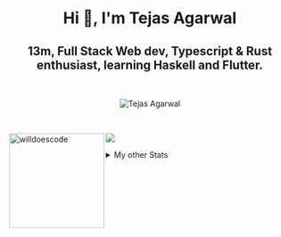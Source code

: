 <h1 align="center"> Hi 👋, I'm Tejas Agarwal    </h1>
<h2 align="center"> 13m, Full Stack Web dev, Typescript & Rust 
enthusiast, learning Haskell and Flutter. </h2>

<br />

<p align="center">
<img src="https://github-profile-trophy.vercel.app/?username=tejasag&theme=onedark&margin-w=15&margin-h=15&column=7" alt="Tejas Agarwal" /></a>
</p>

<br />
<p align="center">
<div>
<img height="170" align="left" src="https://github-readme-stats.vercel.app/api?username=tejasag&count_private=true&include_all_commits=true&theme=onedark" alt="willdoescode" />
<img src="https://github-readme-stats.vercel.app/api/top-langs/?username=tejasag&layout=compact&theme=onedark&langs_count=15" />
</div>
</p>

<details>
<summary>My other Stats</summary>
<!--START_SECTION:waka-->
![Profile Views](http://img.shields.io/badge/Profile%20Views-9-blue)

![Lines of code](https://img.shields.io/badge/From%20Hello%20World%20I%27ve%20Written-429555%20lines%20of%20code-blue)

**🐱 My Github Data** 

> 🏆 210 Contributions in the Year 2021
 > 
> 📦 9.7 kB Used in Github's Storage 
 > 
> 🚫 Not Opted to Hire
 > 
> 📜 25 Public Repositories 
 > 
> 🔑 4 Private Repositories  
 > 
**I'm an Early 🐤** 

```text
🌞 Morning    6 commits      █████░░░░░░░░░░░░░░░░░░░░   21.43% 
🌆 Daytime    11 commits     █████████░░░░░░░░░░░░░░░░   39.29% 
🌃 Evening    11 commits     █████████░░░░░░░░░░░░░░░░   39.29% 
🌙 Night      0 commits      ░░░░░░░░░░░░░░░░░░░░░░░░░   0.0%

```
📅 **I'm Most Productive on Thursday** 

```text
Monday       1 commits      █░░░░░░░░░░░░░░░░░░░░░░░░   3.57% 
Tuesday      5 commits      ████░░░░░░░░░░░░░░░░░░░░░   17.86% 
Wednesday    3 commits      ██░░░░░░░░░░░░░░░░░░░░░░░   10.71% 
Thursday     8 commits      ███████░░░░░░░░░░░░░░░░░░   28.57% 
Friday       3 commits      ██░░░░░░░░░░░░░░░░░░░░░░░   10.71% 
Saturday     4 commits      ███░░░░░░░░░░░░░░░░░░░░░░   14.29% 
Sunday       4 commits      ███░░░░░░░░░░░░░░░░░░░░░░   14.29%

```


📊 **This Week I Spent My Time On** 

```text
⌚︎ Time Zone: Asia/Kolkata

💬 Programming Languages: 
Rust                     3 hrs 42 mins       █████████████████░░░░░░░░   67.61% 
TypeScript               46 mins             ███░░░░░░░░░░░░░░░░░░░░░░   14.19% 
VimL                     18 mins             █░░░░░░░░░░░░░░░░░░░░░░░░   5.5% 
GraphQL                  13 mins             █░░░░░░░░░░░░░░░░░░░░░░░░   4.17% 
TOML                     9 mins              ░░░░░░░░░░░░░░░░░░░░░░░░░   2.85%

🔥 Editors: 
CLion                    4 hrs 10 mins       ███████████████████░░░░░░   76.09% 
VS Code                  50 mins             ███░░░░░░░░░░░░░░░░░░░░░░   15.35% 
WebStorm                 28 mins             ██░░░░░░░░░░░░░░░░░░░░░░░   8.55%

🐱‍💻 Projects: 
nessie                   3 hrs 52 mins       █████████████████░░░░░░░░   70.53% 
kibbeh                   28 mins             ██░░░░░░░░░░░░░░░░░░░░░░░   8.55% 
dogehouse                23 mins             █░░░░░░░░░░░░░░░░░░░░░░░░   7.04% 
.config                  18 mins             █░░░░░░░░░░░░░░░░░░░░░░░░   5.5% 
testing-async-graphql    17 mins             █░░░░░░░░░░░░░░░░░░░░░░░░   5.31%

💻 Operating System: 
Linux                    5 hrs 29 mins       █████████████████████████   100.0%

```


<!--END_SECTION:waka-->
</details>
